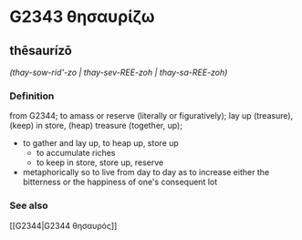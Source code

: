 # G2343 θησαυρίζω

## thēsaurízō

_(thay-sow-rid'-zo | thay-sev-REE-zoh | thay-sa-REE-zoh)_

### Definition

from G2344; to amass or reserve (literally or figuratively); lay up (treasure), (keep) in store, (heap) treasure (together, up); 

- to gather and lay up, to heap up, store up
  - to accumulate riches
  - to keep in store, store up, reserve
- metaphorically so to live from day to day as to increase either the bitterness or the happiness of one's consequent lot

### See also

[[G2344|G2344 θησαυρός]]
